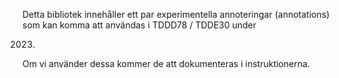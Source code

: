 Detta bibliotek innehåller ett par experimentella annoteringar (annotations) som kan komma att användas i TDDD78 / TDDE30 under

2023.

Om vi använder dessa kommer de att dokumenteras i instruktionerna.
